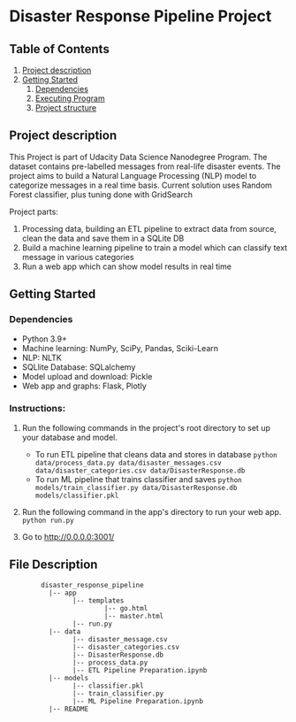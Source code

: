 # Disaster Response Pipeline Project

## Table of Contents
1. [Project description](#description)
2. [Getting Started](#getting_started)
	1. [Dependencies](#dependencies)
	2. [Executing Program](#execution)
	3. [Project structure](#structure)

<a name="descripton"></a>
## Project description

This Project is part of Udacity Data Science Nanodegree Program. The dataset contains pre-labelled messages from real-life disaster events. The project aims to build a Natural Language Processing (NLP) model to categorize messages in a real time basis. Current solution uses Random Forest classifier, plus tuning done with GridSearch

Project parts:

1. Processing data, building an ETL pipeline to extract data from source, clean the data and save them in a SQLite DB
2. Build a machine learning pipeline to train a model which can classify text message in various categories
3. Run a web app which can show model results in real time

<a name="getting_started"></a>
## Getting Started

<a name="dependencies"></a>
### Dependencies
* Python 3.9+
* Machine learning: NumPy, SciPy, Pandas, Sciki-Learn
* NLP: NLTK
* SQLlite Database: SQLalchemy
* Model upload and download: Pickle
* Web app and graphs: Flask, Plotly

<a name="execution"></a>
### Instructions:
1. Run the following commands in the project's root directory to set up your database and model.

    - To run ETL pipeline that cleans data and stores in database
        `python data/process_data.py data/disaster_messages.csv data/disaster_categories.csv data/DisasterResponse.db`
    - To run ML pipeline that trains classifier and saves
        `python models/train_classifier.py data/DisasterResponse.db models/classifier.pkl`

2. Run the following command in the app's directory to run your web app.
    `python run.py`

3. Go to http://0.0.0.0:3001/

<a name="structure"></a>
## File Description
~~~~~~~
        disaster_response_pipeline
          |-- app
                |-- templates
                        |-- go.html
                        |-- master.html
                |-- run.py
          |-- data
                |-- disaster_message.csv
                |-- disaster_categories.csv
                |-- DisasterResponse.db
                |-- process_data.py
                |-- ETL Pipeline Preparation.ipynb
          |-- models
                |-- classifier.pkl
                |-- train_classifier.py
                |-- ML Pipeline Preparation.ipynb
          |-- README
~~~~~~~
